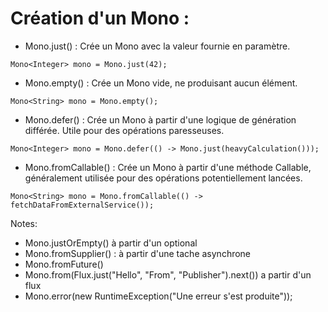 <!-- .slide: -->

# Création d'un Mono :

* Mono.just() : Crée un Mono avec la valeur fournie en paramètre.
```java[]
Mono<Integer> mono = Mono.just(42);
```
* Mono.empty() : Crée un Mono vide, ne produisant aucun élément.
```java[]
Mono<String> mono = Mono.empty();
```
* Mono.defer() : Crée un Mono à partir d'une logique de génération différée. Utile pour des opérations paresseuses.
```java[]
Mono<Integer> mono = Mono.defer(() -> Mono.just(heavyCalculation()));
```
* Mono.fromCallable() : Crée un Mono à partir d'une méthode Callable, généralement utilisée pour des opérations potentiellement lancées.
```java[]
Mono<String> mono = Mono.fromCallable(() -> fetchDataFromExternalService());
```
Notes:
- Mono.justOrEmpty() à partir d'un optional
- Mono.fromSupplier() : à partir d'une tache asynchrone
- Mono.fromFuture() 
- Mono.from(Flux.just("Hello", "From", "Publisher").next()) a partir d'un flux
- Mono.error(new RuntimeException("Une erreur s'est produite"));
